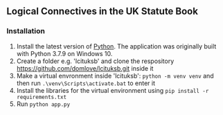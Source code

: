 ## Logical Connectives in the UK Statute Book

### Installation

 1. Install the latest version of [Python](https://www.python.org/downloads/). The application was originally built with Python 3.7.9 on Windows 10.
 3. Create a folder e.g. 'lcituksb' and clone the respository https://github.com/domlove/lcituksb.git inside it
 4. Make a virtual envronment inside 'lcituksb': ```python -m venv venv``` and then run ```.\venv\Scripts\activate.bat``` to enter it
 5. Install the libraries for the virtual environment using ```pip install -r requirements.txt``` 
 6. Run ```python app.py``` 
